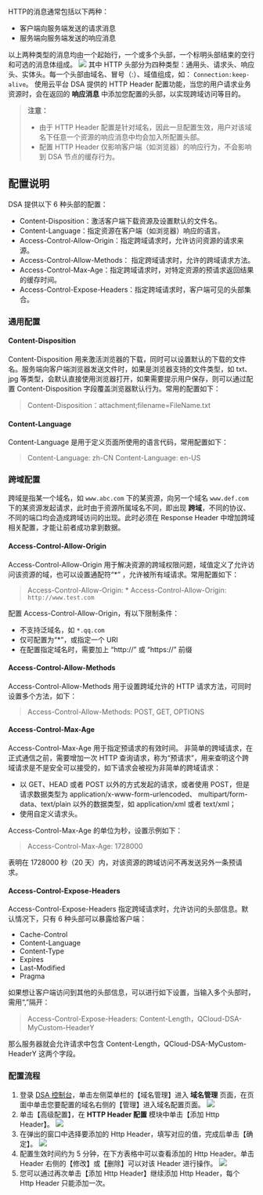 HTTP的消息通常包括以下两种：
+ 客户端向服务端发送的请求消息
+ 服务端向服务端发送的响应消息

以上两种类型的消息均由一个起始行，一个或多个头部，一个标明头部结束的空行和可选的消息体组成。
![](http://imgcache.tcecqpoc.fsphere.cn/image/mc.qcloudimg.com/static/img/3e5f42e1cb78ef015967dda5f790f98c/http.png)
其中 HTTP 头部分为四种类型：通用头、请求头、响应头、实体头。每一个头部由域名、冒号（:）、域值组成，如： ```Connection:keep-alive```。
使用云平台 DSA 提供的 HTTP Header 配置功能，当您的用户请求业务资源时，会在返回的 **响应消息** 中添加您配置的头部，以实现跨域访问等目的。
> **注意：**
> + 由于 HTTP Header 配置是针对域名，因此一旦配置生效，用户对该域名下任意一个资源的响应消息中均会加入所配置头部。
> + 配置 HTTP Header 仅影响客户端（如浏览器）的响应行为，不会影响到 DSA 节点的缓存行为。

## 配置说明
DSA 提供以下 6 种头部的配置：
+ Content-Disposition：激活客户端下载资源及设置默认的文件名。
+ Content-Language：指定资源在客户端（如浏览器）响应的语言。
+ Access-Control-Allow-Origin：指定跨域请求时，允许访问资源的请求来源。
+ Access-Control-Allow-Methods： 指定跨域请求时，允许的跨域请求方法。
+ Access-Control-Max-Age：指定跨域请求时，对特定资源的预请求返回结果的缓存时间。
+ Access-Control-Expose-Headers：指定跨域请求时，客户端可见的头部集合。

### 通用配置
#### Content-Disposition
Content-Disposition 用来激活浏览器的下载，同时可以设置默认的下载的文件名。服务端向客户端浏览器发送文件时，如果是浏览器支持的文件类型，如 txt、jpg 等类型，会默认直接使用浏览器打开，如果需要提示用户保存，则可以通过配置 Content-Disposition 字段覆盖浏览器默认行为。常用的配置如下：
> Content-Disposition：attachment;filename=FileName.txt

#### Content-Language
Content-Language 是用于定义页面所使用的语言代码，常用配置如下：
> Content-Language: zh-CN
> Content-Language: en-US

### 跨域配置
跨域是指某一个域名，如 ```www.abc.com``` 下的某资源，向另一个域名 ```www.def.com``` 下的某资源发起请求，此时由于资源所属域名不同，即出现 **跨域**，不同的协议、不同的端口均会造成跨域访问的出现。此时必须在 Response Header 中增加跨域相关配置，才能让前者成功拿到数据。

#### Access-Control-Allow-Origin
Access-Control-Allow-Origin 用于解决资源的跨域权限问题，域值定义了允许访问该资源的域，也可以设置通配符“*” ，允许被所有域请求。常用配置如下：
>Access-Control-Allow-Origin: *
>Access-Control-Allow-Origin: ```http://www.test.com```

配置 Access-Control-Allow-Origin，有以下限制条件：
+ 不支持泛域名，如 ```*.qq.com```
+ 仅可配置为“*”，或指定一个 URI
+ 在配置指定域名时，需要加上 “http://” 或 “https://” 前缀

#### Access-Control-Allow-Methods 
Access-Control-Allow-Methods 用于设置跨域允许的 HTTP 请求方法，可同时设置多个方法，如下：
> Access-Control-Allow-Methods: POST, GET, OPTIONS

#### Access-Control-Max-Age
Access-Control-Max-Age 用于指定预请求的有效时间。
非简单的跨域请求，在正式通信之前，需要增加一次 HTTP 查询请求，称为“预请求”，用来查明这个跨域请求是不是安全可以接受的，如下请求会被视为非简单的跨域请求：
+ 以 GET、HEAD 或者 POST 以外的方式发起的请求，或者使用 POST，但是请求数据类型为 application/x-www-form-urlencoded、 multipart/form-data、text/plain 以外的数据类型，如 application/xml 或者 text/xml；
+ 使用自定义请求头。

Access-Control-Max-Age 的单位为秒，设置示例如下：
>Access-Control-Max-Age: 1728000

表明在 1728000 秒（20 天）内，对该资源的跨域访问不再发送另外一条预请求。

#### Access-Control-Expose-Headers
Access-Control-Expose-Headers 指定跨域请求时，允许访问的头部信息。默认情况下，只有 6 种头部可以暴露给客户端：
- Cache-Control
- Content-Language
- Content-Type
- Expires
- Last-Modified
- Pragma

如果想让客户端访问到其他的头部信息，可以进行如下设置，当输入多个头部时，需用“,”隔开：
> Access-Control-Expose-Headers: Content-Length，QCloud-DSA-MyCustom-HeaderY

那么服务器就会允许请求中包含 Content-Length，QCloud-DSA-MyCustom-HeaderY 这两个字段。

### 配置流程
1. 登录 [DSA 控制台](http://console.tce.fsphere.cn/dsa)，单击左侧菜单栏的【域名管理】进入 **域名管理** 页面，在页面中单击您要配置的域名右侧的【管理】进入域名配置页面。
![](http://imgcache.tcecqpoc.fsphere.cn/image/mc.qcloudimg.com/static/img/e1269feaf9d48e7727e15ccb59503dfc/domain_manage.png)
2. 单击【高级配置】，在 **HTTP Header 配置** 模块中单击【添加 Http Header】。
![](http://imgcache.tcecqpoc.fsphere.cn/image/mc.qcloudimg.com/static/img/ff861c10b3a9eeb7cdbb2ee3f332ecdb/httpheader_cfg.png)
3. 在弹出的窗口中选择要添加的 Http Header，填写对应的值，完成后单击【确定】。
![](http://imgcache.tcecqpoc.fsphere.cn/image/mc.qcloudimg.com/static/img/d2989890544b50a1341dc33632764194/add_header.png)
4. 配置生效时间约为 5 分钟，在下方表格中可以查看添加的 Http Header。单击 Header 右侧的【修改】或【删除】可以对该 Header 进行操作。
![](http://imgcache.tcecqpoc.fsphere.cn/image/mc.qcloudimg.com/static/img/16897945858be0fe9c0c47d49f8a2e33/header_info.png)
5. 您可以通过再次单击【添加 Http Header】继续添加 Http Header，每个 Http Header 只能添加一次。